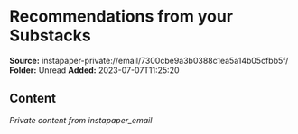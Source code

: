 # Recommendations from your Substacks

**Source:** instapaper-private://email/7300cbe9a3b0388c1ea5a14b05cfbb5f/
**Folder:** Unread
**Added:** 2023-07-07T11:25:20




## Content
*Private content from instapaper_email*

